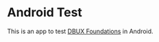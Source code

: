 # Android Test

This is an app to test [DBUX Foundations](https://github.com/db-ui/mono) in Android.